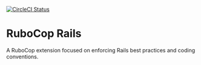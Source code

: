 [![CircleCI Status](https://circleci.com/gh/rubocop-hq/rubocop-rails.svg?style=svg)](https://circleci.com/gh/rubocop-hq/rubocop-rails)

# RuboCop Rails

A RuboCop extension focused on enforcing Rails best practices and coding conventions.
